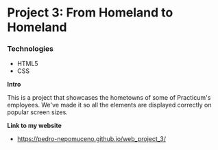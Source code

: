 # Project 3: From Homeland to Homeland

### Technologies

- HTML5
- CSS

**Intro**

This is a project that showcases the hometowns of some of Practicum's employees. We've made it so all the elements are displayed correctly on popular screen sizes.

**Link to my website**

- https://pedro-nepomuceno.github.io/web_project_3/
